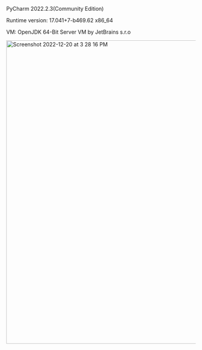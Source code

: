 


PyCharm 2022.2.3(Community Edition) 

Runtime version: 17.041+7-b469.62 x86_64

VM: OpenJDK 64-Bit Server VM by JetBrains s.r.o

<img width="807" alt="Screenshot 2022-12-20 at 3 28 16 PM" src="https://user-images.githubusercontent.com/108495349/208770350-f59f8856-d607-4f0e-8398-606cb73fb1a8.png">
